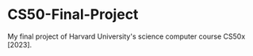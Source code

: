 # CS50-Final-Project
My final project of Harvard University's science computer course CS50x [2023].
